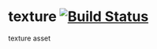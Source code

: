 texture [![Build Status](https://travis-ci.org/nathanfaucett/js-texture.svg?branch=master)](https://travis-ci.org/nathanfaucett/js-texture)
======

texture asset
